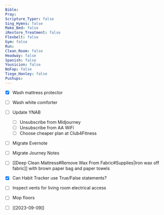 ```yaml
---
Bible: 
Pray: 
Scripture_Typer: false
Sing_Hymns: false
Make_Bed: false
iRestore_Treatment: false
Flexbelt: false
Gym: false
Run: 
Clean_Room: false
Headway: false
Spanish: false
Yousicion: false
NoFap: false
Tiege_Hanley: false
Pushups:
---
```


- [x] Wash mattress protector
- [ ] Wash white comforter
- [ ] Update YNAB
	- [ ] Unsubscribe from Midjourney
	- [ ] Unsubscribe from AA WiFi
	- [ ] Choose cheaper plan at Club4Fitness 
- [ ] Migrate Evernote
- [ ] Migrate Journey Notes
- [ ] [[Deep Clean Mattress#Remove Wax From Fabric#Supplies|Iron wax off fabric]] with brown paper bag and paper towels
- [x] Can Habit Tracker use True/False statements?
- [ ] Inspect vents for living room electrical access
- [ ] Mop floors
- [ ] [[2023-09-09]]


